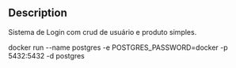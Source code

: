 ## Description

Sistema de Login com crud de usuário e produto simples.

docker run --name postgres -e POSTGRES_PASSWORD=docker -p 5432:5432 -d postgres
